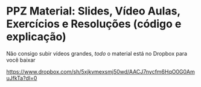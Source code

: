 # PPZ Material: Slides, Vídeo Aulas, Exercícios e Resoluções (código e explicação)
Não consigo subir vídeos grandes, *todo* o material está no Dropbox para você baixar

https://www.dropbox.com/sh/5xjkvmexsmj50wd/AACJ7nycfm6HqO0G0AmuJfkTa?dl=0
